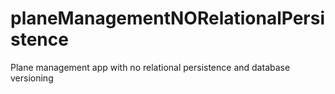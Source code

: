 # planeManagementNORelationalPersistence
Plane management app with no relational persistence and database versioning
